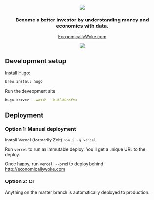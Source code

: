 <p align="center"><img src="https://economicallywoke.com/img/logo-wide.svg" /></p>

<h3 align="center">Become a better investor by understanding money and economics with data.</h3>

<p align="center"><a href="http://econoimcallywoke.com">EconomicallyWoke.com</a></p>

<p align="center"><img src="https://economicallywoke.com/img/site-preview.png" /></p>

## Development setup

Install Hugo:
```bash
brew install hugo
```
Run the deveopment site
```bash
hugo server --watch --buildDrafts
```

## Deployment

### Option 1: Manual deployment

Install Vercel (formerlly Zeit) `npm i -g vercel`

Run `vercel` to run an immutable deploy. You'll get a unique URL to the deploy.

Once happy, run `vercel --prod` to deploy behind http://economicallywoke.com

### Option 2: CI

Anything on the master branch is automatically deployed to production.